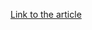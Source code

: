 [Link to the article](https://blog.talosintelligence.com/microsoft-patch-tuesday-for-october-2025-snort-rules-and-prominent-vulnerabilities/)
